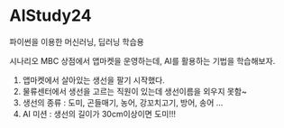 # AIStudy24
파이썬을 이용한 머신러닝, 딥러닝 학습용

시나리오
MBC 상점에서 앱마켓을 운영하는데, AI를 활용하는 기법을 학습해보자.

1. 앱마켓에서 살아있는 생선을 팔기 시작했다.
2. 물류센터에서 생선을 고르는 직원이 있는데 생선이름을 외우지 못함~
3. 생선의 종류 : 도미, 곤들매기, 농어, 강꼬치고기, 방어, 송어 ...
4. AI 미션 : 생선의 길이가 30cm이상이면 도미!!!
